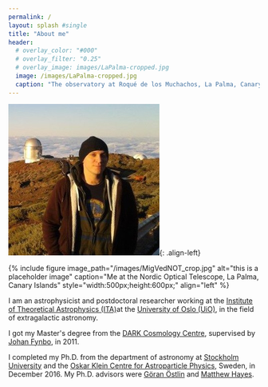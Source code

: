 ```yaml
---
permalink: / 
layout: splash #single
title: "About me"
header:
  # overlay_color: "#000"
  # overlay_filter: "0.25"
  # overlay_image: images/LaPalma-cropped.jpg
  image: /images/LaPalma-cropped.jpg
  caption: "The observatory at Roqué de los Muchachos, La Palma, Canary Islands"
---
```



<!--# About me-->

![Me at the NOT](/images/MigVedNOT_crop.jpg "Me at the NOT"){: .align-left}

{% include figure image_path="/images/MigVedNOT_crop.jpg" alt="this is a
placeholder image" caption="Me at the Nordic Optical Telescope, La Palma,
Canary Islands" style="width:500px;height:600px;" align="left" %}

I am an astrophysicist and postdoctoral researcher working at the [Institute of Theoretical
Astrophysics (ITA)](http://www.astro.uio.no)at the [University
of Oslo (UiO)](http://www.uio.no), in the field of extragalactic astronomy.


I got my Master's degree from the [DARK Cosmology
Centre](http://dark.nbi.ku.dk), supervised by [Johan
Fynbo](http://www.dark-cosmology.dk/~jfynbo/), in 2011.

I completed my Ph.D. from the department of astronomy at [Stockholm
University](http://www.astro.su.se) and the [Oskar Klein Centre for
Astroparticle Physics](http://okc.albanova.se), Sweden, in December 2016. My
Ph.D. advisors were [Göran Östlin](http://ttt.astro.su.se/~ostlin/) and
[Matthew Hayes](http://xayes.org/pub/).

